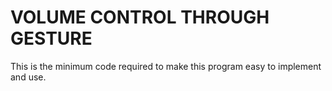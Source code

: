 # VOLUME CONTROL THROUGH GESTURE

This is the minimum code required to make this program easy to implement and use.

